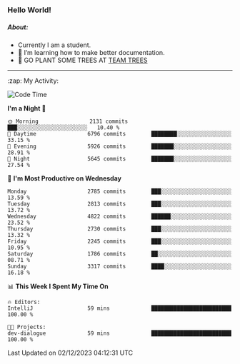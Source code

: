 ### Hello World!

##### About:
- Currently I am a student.
- 🌱 I’m learning how to make better documentation.
- 🌱 GO PLANT SOME TREES AT [TEAM TREES](https://teamtrees.org/)

---
  <summary>:zap: My Activity:</summary>
  
<!--START_SECTION:waka-->
![Code Time](http://img.shields.io/badge/Code%20Time-1%2C267%20hrs%2047%20mins-blue)

**I'm a Night 🦉** 

```text
🌞 Morning                2131 commits        ███░░░░░░░░░░░░░░░░░░░░░░   10.40 % 
🌆 Daytime                6796 commits        ████████░░░░░░░░░░░░░░░░░   33.15 % 
🌃 Evening                5926 commits        ███████░░░░░░░░░░░░░░░░░░   28.91 % 
🌙 Night                  5645 commits        ███████░░░░░░░░░░░░░░░░░░   27.54 % 
```
📅 **I'm Most Productive on Wednesday** 

```text
Monday                   2785 commits        ███░░░░░░░░░░░░░░░░░░░░░░   13.59 % 
Tuesday                  2813 commits        ███░░░░░░░░░░░░░░░░░░░░░░   13.72 % 
Wednesday                4822 commits        ██████░░░░░░░░░░░░░░░░░░░   23.52 % 
Thursday                 2730 commits        ███░░░░░░░░░░░░░░░░░░░░░░   13.32 % 
Friday                   2245 commits        ███░░░░░░░░░░░░░░░░░░░░░░   10.95 % 
Saturday                 1786 commits        ██░░░░░░░░░░░░░░░░░░░░░░░   08.71 % 
Sunday                   3317 commits        ████░░░░░░░░░░░░░░░░░░░░░   16.18 % 
```


📊 **This Week I Spent My Time On** 

```text
🔥 Editors: 
IntelliJ                 59 mins             █████████████████████████   100.00 % 

🐱‍💻 Projects: 
dev-dialogue             59 mins             █████████████████████████   100.00 % 
```


 Last Updated on 02/12/2023 04:12:31 UTC
<!--END_SECTION:waka-->
